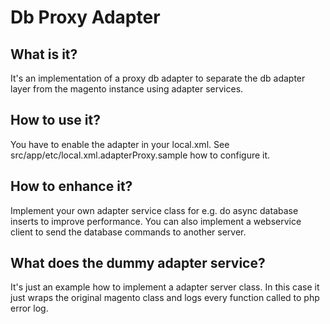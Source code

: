 Db Proxy Adapter
================

What is it?
-----------
It's an implementation of a proxy db adapter to separate the db adapter layer from the magento instance
using adapter services.

How to use it?
--------------
You have to enable the adapter in your local.xml.
See src/app/etc/local.xml.adapterProxy.sample how to configure it.

How to enhance it?
------------------
Implement your own adapter service class for e.g. do async database inserts to improve performance.
You can also implement a webservice client to send the database commands to another server.

What does the dummy adapter service?
------------------------------------
It's just an example how to implement a adapter server class. In this case it just wraps the original
magento class and logs every function called to php error log.